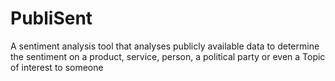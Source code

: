 # PubliSent
A sentiment analysis tool that analyses publicly available data to determine the sentiment on a product, service, person, a political party or even a Topic of interest to someone
